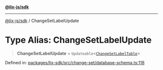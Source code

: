 [**@lix-js/sdk**](../README.md)

***

[@lix-js/sdk](../README.md) / ChangeSetLabelUpdate

# Type Alias: ChangeSetLabelUpdate

> **ChangeSetLabelUpdate** = `Updateable`\<[`ChangeSetLabelTable`](ChangeSetLabelTable.md)\>

Defined in: [packages/lix-sdk/src/change-set/database-schema.ts:118](https://github.com/opral/monorepo/blob/95d464500b14a3c0aabc535935d800ebcc86d1ad/packages/lix-sdk/src/change-set/database-schema.ts#L118)
